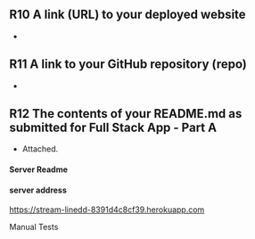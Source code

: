 ## R10	A link (URL) to your deployed website
- 

## R11	A link to your GitHub repository (repo)
- 

## R12	The contents of your README.md as submitted for Full Stack App - Part A
- Attached.





#### Server Readme


#### server address

https://stream-linedd-8391d4c8cf39.herokuapp.com

Manual Tests


